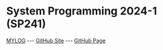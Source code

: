 ---
---
# System Programming 2024-1 (SP241)

[MYLOG](TXT/mylog.txt) --- [GitHub Site](https://github.com/ivanoxx/sp241/) --- [GitHub Page](https://ivanoxx.github.io/sp241/) 
